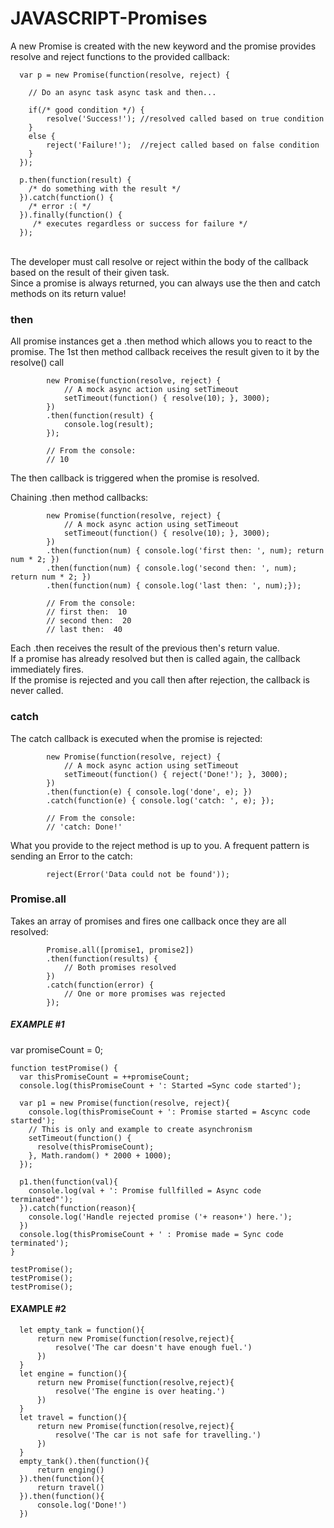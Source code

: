 # JAVASCRIPT-Promises

A new Promise is created with the new keyword and the promise provides resolve and reject functions to the provided callback:<br>

      var p = new Promise(function(resolve, reject) {
      	
      	// Do an async task async task and then...
      
      	if(/* good condition */) {
      		resolve('Success!'); //resolved called based on true condition
      	}
      	else {
      		reject('Failure!');  //reject called based on false condition
      	}
      });
      
      p.then(function(result) { 
      	/* do something with the result */
      }).catch(function() {
      	/* error :( */
      }).finally(function() {
         /* executes regardless or success for failure */ 
      });
<br>
The developer must call resolve or reject within the body of the callback based on the result of their given task.<br>
Since a promise is always returned, you can always use the then and catch methods on its return value!<br>

### then
All promise instances get a .then method which allows you to react to the promise.  The 1st then method callback receives the result given to it by the resolve() call<br>

            new Promise(function(resolve, reject) {
            	// A mock async action using setTimeout
            	setTimeout(function() { resolve(10); }, 3000);
            })
            .then(function(result) {
            	console.log(result);
            });
            
            // From the console:
            // 10
The then callback is triggered when the promise is resolved.

Chaining .then method callbacks:<br>

            new Promise(function(resolve, reject) { 
            	// A mock async action using setTimeout
            	setTimeout(function() { resolve(10); }, 3000);
            })
            .then(function(num) { console.log('first then: ', num); return num * 2; })
            .then(function(num) { console.log('second then: ', num); return num * 2; })
            .then(function(num) { console.log('last then: ', num);});
            
            // From the console:
            // first then:  10
            // second then:  20
            // last then:  40  
Each .then receives the result of the previous then's return value.<br>
If a promise has already resolved but then is called again, the callback immediately fires.<br>
If the promise is rejected and you call then after rejection, the callback is never called. <br>

### catch
The catch callback is executed when the promise is rejected:<br>

            new Promise(function(resolve, reject) {
            	// A mock async action using setTimeout
            	setTimeout(function() { reject('Done!'); }, 3000);
            })
            .then(function(e) { console.log('done', e); })
            .catch(function(e) { console.log('catch: ', e); });
            
            // From the console:
            // 'catch: Done!'
What you provide to the reject method is up to you. A frequent pattern is sending an Error to the catch:<br>

            reject(Error('Data could not be found'));

### Promise.all
Takes an array of promises and fires one callback once they are all resolved:

            Promise.all([promise1, promise2])
            .then(function(results) {
            	// Both promises resolved
            })
            .catch(function(error) {
            	// One or more promises was rejected
            });

##### EXAMPLE #1

  var promiseCount = 0;

    function testPromise() { 
      var thisPromiseCount = ++promiseCount;
      console.log(thisPromiseCount + ': Started =Sync code started');
      
      var p1 = new Promise(function(resolve, reject){
        console.log(thisPromiseCount + ': Promise started = Ascync code started');
        // This is only and example to create asynchronism
        setTimeout(function() {
          resolve(thisPromiseCount); 
        }, Math.random() * 2000 + 1000);
      });
      
      p1.then(function(val){
        console.log(val + ': Promise fullfilled = Async code terminated"');
      }).catch(function(reason){
        console.log('Handle rejected promise ('+ reason+') here.');
      })
      console.log(thisPromiseCount + ' : Promise made = Sync code terminated');
    }

`testPromise();` <br>
`testPromise();` <br>
`testPromise();` <br>

#### EXAMPLE #2

      let empty_tank = function(){
          return new Promise(function(resolve,reject){
              resolve('The car doesn't have enough fuel.')
          })
      }
      let engine = function(){
          return new Promise(function(resolve,reject){
              resolve('The engine is over heating.')
          })
      }
      let travel = function(){
          return new Promise(function(resolve,reject){
              resolve('The car is not safe for travelling.')
          })
      }
      empty_tank().then(function(){
          return enging()
      }).then(function(){
          return travel()
      }).then(function(){
          console.log('Done!')
      })
